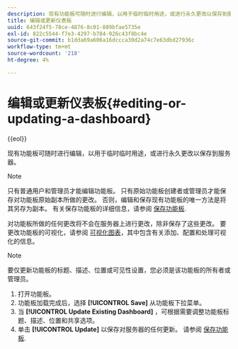 ```yaml
---
description: 现有功能板可随时进行编辑，以用于临时临时用途，或进行永久更改以保存到服务器。
title: 编辑或更新仪表板
uuid: 643f24f5-78ce-4876-8c01-889bfae5735e
exl-id: 822c5544-f7e3-4297-b784-926c43f8bc4e
source-git-commit: b1dda69a606a16dccca30d2a74c7e63dbd27936c
workflow-type: tm+mt
source-wordcount: '218'
ht-degree: 4%

---
```


# 编辑或更新仪表板{#editing-or-updating-a-dashboard}

{{eol}}

现有功能板可随时进行编辑，以用于临时临时用途，或进行永久更改以保存到服务器。

>[!NOTE]
>
>只有普通用户和管理员才能编辑功能板。 只有原始功能板创建者或管理员才能保存对功能板原始副本所做的更改。 否则，编辑和保存现有功能板的唯一方法是将其另存为副本。 有关保存功能板的详细信息，请参阅 [保存功能板](../../../home/c-adobe-data-workbench-dashboard/c-dashboards/t-saving-a-dashboard.md#task-4132cf487bc640149c91afd0b7b0701e).

对功能板所做的任何更改将不会在服务器上进行更改，除非保存了这些更改。 要更改功能板的可视化，请参阅 [可视化图表](../../../home/c-adobe-data-workbench-dashboard/c-visualizations/c-visualizations.md#concept-426ed20f270f4be48ecc3574f3078d8e)，其中包含有关添加、配置和处理可视化的信息。

>[!NOTE]
>
>要仅更新功能板的标题、描述、位置或可见性设置，您必须是该功能板的所有者或管理员。

1. 打开功能板。
1. 功能板加载完成后，选择 **[!UICONTROL Save]** 从功能板下拉菜单。
1. 当 **[!UICONTROL Update Existing Dashboard]** ，可根据需要调整功能板标题、描述、位置和共享选项。
1. 单击 **[!UICONTROL Update]** 以保存对服务器的任何更新。 请参阅 [保存功能板](../../../home/c-adobe-data-workbench-dashboard/c-dashboards/t-saving-a-dashboard.md#task-4132cf487bc640149c91afd0b7b0701e).
